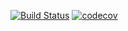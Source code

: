 [![Build Status](https://travis-ci.com/2153068/Sprint-4-testing.svg?branch=main)](https://travis-ci.com/2153068/Sprint-4-testing)
[![codecov](https://codecov.io/gh/2153068/Sprint-4-testing/branch/main/graph/badge.svg?token=1fyaKOPE72)](https://codecov.io/gh/2153068/Sprint-4-testing)